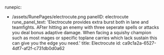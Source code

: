 runepic:
  - /assets/RunePages/electrocute.png
panelID: electrocute
rune_panel_text: 'Electrocute provides extra burst both in lane and teamfights. AFter hitting an enemy with three seperate spells or attacks you deal bonus adaptive damage. When facing a squishy champion such as most mages or specific toplane carries which lack sustain this can give you the edge you need.'
title: Electrocute
id: ca9c1a2a-6527-4df7-af2f-c731db0d0a62
